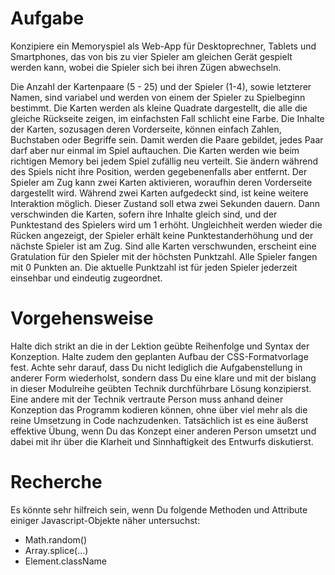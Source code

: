 # Aufgabe
Konzipiere ein Memoryspiel als Web-App für Desktoprechner, Tablets und Smartphones, das von bis zu vier Spieler am gleichen Gerät gespielt werden kann, wobei die Spieler sich bei ihren Zügen abwechseln.

Die Anzahl der Kartenpaare (5 - 25) und der Spieler (1-4), sowie letzterer Namen, sind variabel und werden von einem der Spieler zu Spielbeginn bestimmt. Die Karten werden als kleine Quadrate dargestellt, die alle die gleiche Rückseite zeigen, im einfachsten Fall schlicht eine Farbe. Die Inhalte der Karten, sozusagen deren Vorderseite, können einfach Zahlen, Buchstaben oder Begriffe sein. Damit werden die Paare gebildet, jedes Paar darf aber nur einmal im Spiel auftauchen. Die Karten werden wie beim richtigen Memory bei jedem Spiel zufällig neu verteilt. Sie ändern während des Spiels nicht ihre Position, werden gegebenenfalls aber entfernt. Der Spieler am Zug kann zwei Karten aktivieren, woraufhin deren Vorderseite dargestellt wird. Während zwei Karten aufgedeckt sind, ist keine weitere Interaktion möglich. Dieser Zustand soll etwa zwei Sekunden dauern. Dann verschwinden die Karten, sofern ihre Inhalte gleich sind, und der Punktestand des Spielers wird um 1 erhöht. Ungleichheit werden wieder die Rücken angezeigt, der Spieler erhält keine Punktestanderhöhung und der nächste Spieler ist am Zug. Sind alle Karten verschwunden, erscheint eine Gratulation für den Spieler mit der höchsten Punktzahl. Alle Spieler fangen mit 0 Punkten an. Die aktuelle Punktzahl ist für jeden Spieler jederzeit einsehbar und eindeutig zugeordnet.

# Vorgehensweise
Halte dich strikt an die in der Lektion geübte Reihenfolge und Syntax der Konzeption. Halte zudem den geplanten Aufbau der CSS-Formatvorlage fest. Achte sehr darauf, dass Du nicht lediglich die Aufgabenstellung in anderer Form wiederholst, sondern dass Du eine klare und mit der bislang in dieser Modulreihe geübten Technik durchführbare Lösung konzipierst. Eine andere mit der Technik vertraute Person muss anhand deiner Konzeption das Programm kodieren können, ohne über viel mehr als die reine Umsetzung in Code nachzudenken. Tatsächlich ist es eine äußerst effektive Übung, wenn Du das Konzept einer anderen Person umsetzt und dabei mit ihr über die Klarheit und Sinnhaftigkeit des Entwurfs diskutierst.

# Recherche
Es könnte sehr hilfreich sein, wenn Du folgende Methoden und Attribute einiger Javascript-Objekte näher untersuchst:
- Math.random()
- Array.splice(...)
- Element.className